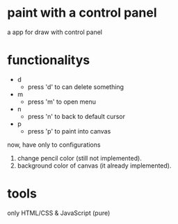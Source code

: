 # paint with a control panel
a app for draw with control panel

# functionalitys

* d
	- press 'd' to can delete something
* m
	- press 'm' to open menu
* n
	- press 'n' to back to default cursor
* p
	- press 'p' to paint into canvas

now, have only to configurations
1. change pencil color (still not implemented).
2. background color of canvas (it already implemented).

# tools
only HTML/CSS & JavaScript (pure)
